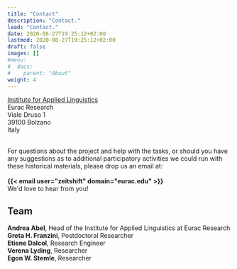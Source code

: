 ```yaml
---
title: "Contact"
description: "Contact."
lead: "Contact."
date: 2020-08-27T19:25:12+02:00
lastmod: 2020-08-27T19:25:12+02:00
draft: false
images: []
#menu:
#  docs:
#    parent: "About"
weight: 4
---
```


[Institute for Applied Linguistics](https://www.eurac.edu/en/research/autonomies/commul/Pages/default.aspx)<br />
Eurac Research<br />
Viale Druso 1<br />
39100 Bolzano<br />
Italy

<br />
For questions about the project and help with the tasks, or should you have any suggestions as to additional participatory activities we could run with these historical materials, please drop us an email at:<br /><br /><strong>{{< email user="zeitshift" domain="eurac.edu" >}}</strong>


<br />
We'd love to hear from you!


## Team

<strong>Andrea Abel</strong>, Head of the Institute for Applied Linguistics at Eurac Research<br />
<strong>Greta H. Franzini</strong>, Postdoctoral Researcher<br />
<strong>Etiene Dalcol</strong>, Research Engineer<br />
<strong>Verena Lyding</strong>, Researcher<br />
<strong>Egon W. Stemle</strong>, Researcher

